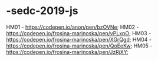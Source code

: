 # -sedc-2019-js

HM01 - https://codepen.io/anon/pen/bzOVNe;
HM02 -https://codepen.io/frosina-marinoska/pen/vPLxpO;
HM03 - https://codepen.io/frosina-marinoska/pen/XGrQgd;
HM04 - https://codepen.io/frosina-marinoska/pen/QoEeKw;
HM05 - https://codepen.io/frosina-marinoska/pen/JzRjXY;
